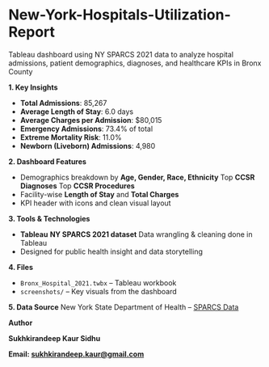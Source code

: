 # New-York-Hospitals-Utilization-Report
Tableau dashboard using NY SPARCS 2021 data to analyze hospital admissions, patient demographics, diagnoses, and healthcare KPIs in Bronx County

**1. Key Insights**
- **Total Admissions**: 85,267
- **Average Length of Stay**: 6.0 days
- **Average Charges per Admission**: $80,015
- **Emergency Admissions**: 73.4% of total
- **Extreme Mortality Risk**: 11.0%
- **Newborn (Liveborn) Admissions**: 4,980

**2. Dashboard Features**
- Demographics breakdown by **Age, Gender, Race, Ethnicity**
Top **CCSR Diagnoses**
 Top **CCSR Procedures**
- Facility-wise **Length of Stay** and **Total Charges**
- KPI header with icons and clean visual layout

**3. Tools & Technologies**
- **Tableau**
**NY SPARCS 2021 dataset**
Data wrangling & cleaning done in Tableau
- Designed for public health insight and data storytelling

**4. Files**
- `Bronx_Hospital_2021.twbx` – Tableau workbook
- `screenshots/` – Key visuals from the dashboard

**5. Data Source**
New York State Department of Health – [SPARCS Data](https://health.data.ny.gov/Health/Hospital-Inpatient-Discharges-SPARCS-De-Identified/gnzp-ekau)

**Author**

**Sukhkirandeep Kaur Sidhu**

**Email: sukhkirandeep.kaur@gmail.com**

